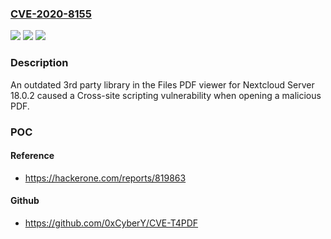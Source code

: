 ### [CVE-2020-8155](https://cve.mitre.org/cgi-bin/cvename.cgi?name=CVE-2020-8155)
![](https://img.shields.io/static/v1?label=Product&message=Nextcloud%20Server&color=blue)
![](https://img.shields.io/static/v1?label=Version&message=n%2Fa&color=blue)
![](https://img.shields.io/static/v1?label=Vulnerability&message=Cross-site%20Scripting%20(XSS)%20-%20Generic%20(CWE-79)&color=brighgreen)

### Description

An outdated 3rd party library in the Files PDF viewer for Nextcloud Server 18.0.2 caused a Cross-site scripting vulnerability when opening a malicious PDF.

### POC

#### Reference
- https://hackerone.com/reports/819863

#### Github
- https://github.com/0xCyberY/CVE-T4PDF

